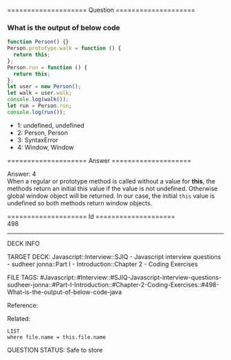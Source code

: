 ==================== Question ====================  

### What is the output of below code

```javascript
function Person() {}
Person.prototype.walk = function () {
  return this;
};
Person.run = function () {
  return this;
};
let user = new Person();
let walk = user.walk;
console.log(walk());
let run = Person.run;
console.log(run());
```

- 1: undefined, undefined
- 2: Person, Person
- 3: SyntaxError
- 4: Window, Window  

==================== Answer ====================  

Answer: 4  
When a regular or prototype method is called without a value for **this**, the
methods return an initial this value if the value is not undefined. Otherwise
global window object will be returned. In our case, the initial `this` value is
undefined so both methods return window objects.

==================== Id ====================  
498

---

DECK INFO

TARGET DECK: Javascript::Interview::SJIQ - Javascript interview questions - sudheer jonna::Part I - Introduction::Chapter 2 - Coding Exercises

FILE TAGS: #Javascript::#Interview::#SJIQ-Javascript-interview-questions-sudheer-jonna::#Part-I-Introduction::#Chapter-2-Coding-Exercises::#498-What-is-the-output-of-below-code-java

Reference:

Related:

```dataview
LIST
where file.name = this.file.name
```

QUESTION STATUS: Safe to store
